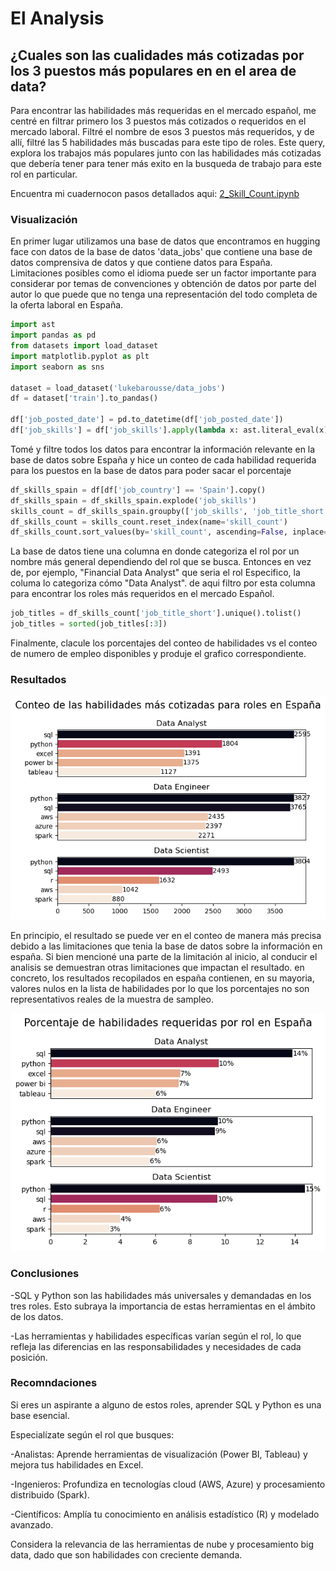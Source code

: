# El Analysis
## ¿Cuales son las cualidades más cotizadas por los 3 puestos más populares en en el area de data?
Para encontrar las habilidades más requeridas en el mercado español, me centré en filtrar primero los 3 puestos más cotizados o requeridos en el mercado laboral. Filtré el nombre de esos 3 puestos más requeridos, y de allí, filtré las 5 habilidades más buscadas para este tipo de roles. Este query, explora los trabajos más populares junto con las habilidades más cotizadas que debería tener para tener más exito en la busqueda de trabajo para este rol en particular. 

Encuentra mi cuadernocon pasos detallados aqui:
[2_Skill_Count.ipynb](Python_data_proyect\3_Project\2_Skill_Count.ipynb)

### Visualización 

En primer lugar utilizamos una base de datos que encontramos en hugging face con datos de la base de datos 'data_jobs' que contiene una base de datos comprensiva de datos y que contiene datos para España. Limitaciones posibles como el idioma puede ser un factor importante para considerar por temas de convenciones y obtención de datos por parte del autor lo que puede que no tenga una representación del todo completa de la oferta laboral en España.


```python
import ast
import pandas as pd 
from datasets import load_dataset
import matplotlib.pyplot as plt 
import seaborn as sns 

dataset = load_dataset('lukebarousse/data_jobs')
df = dataset['train'].to_pandas()

df['job_posted_date'] = pd.to_datetime(df['job_posted_date'])
df['job_skills'] = df['job_skills'].apply(lambda x: ast.literal_eval(x) if pd.notna(x) else x)
``` 

Tomé y filtre todos los datos para encontrar la información relevante en la base de datos sobre España y hice un conteo de cada habilidad requerida para los puestos en la base de datos para poder sacar el porcentaje

```python
df_skills_spain = df[df['job_country'] == 'Spain'].copy()
df_skills_spain = df_skills_spain.explode('job_skills')
skills_count = df_skills_spain.groupby(['job_skills', 'job_title_short']).size()
df_skills_count = skills_count.reset_index(name='skill_count')
df_skills_count.sort_values(by='skill_count', ascending=False, inplace=True)
```

La base de datos tiene una columna en donde categoriza el rol por un nombre más general dependiendo del rol que se busca. Entonces en vez de, por ejemplo, "Financial Data Analyst" que seria el rol Especifico, la columa lo categoriza cómo "Data Analyst". de aqui filtro por esta columna para encontrar los roles más requeridos en el mercado Español.

```python
job_titles = df_skills_count['job_title_short'].unique().tolist()
job_titles = sorted(job_titles[:3])
```

Finalmente, clacule los porcentajes del conteo de habilidades vs el conteo de numero de empleo disponibles y produje el grafico correspondiente.
### Resultados

![Resultados de Analysis con conteo](Python_data_proyect\Images\skill_count.png)

En principio, el resultado se puede ver en el conteo de manera más precisa debido a las limitaciones que tenia la base de datos sobre la información en españa. Si bien mencioné una parte de la limitación al inicio, al conducir el analisis se demuestran otras limitaciones que impactan el resultado. en concreto, los resultados recopilados en españa contienen, en su mayoria, valores nulos en la lista de habilidades por lo que los porcentajes no son representativos reales de la muestra de sampleo.

![Resultados de Analysis con porcentajes](Python_data_proyect\Images\Skills_percentage.png)

### Conclusiones

-SQL y Python son las habilidades más universales y demandadas en los tres roles. Esto subraya la importancia de estas herramientas en el ámbito de los datos.

-Las herramientas y habilidades específicas varían según el rol, lo que refleja las diferencias en las responsabilidades y necesidades de cada posición.

### Recomndaciones

Si eres un aspirante a alguno de estos roles, aprender SQL y Python es una base esencial.

Especialízate según el rol que busques:

-Analistas: Aprende herramientas de visualización (Power BI, Tableau) y mejora tus habilidades en Excel.

-Ingenieros: Profundiza en tecnologías cloud (AWS, Azure) y procesamiento distribuido (Spark).

-Científicos: Amplía tu conocimiento en análisis estadístico (R) y modelado avanzado.

Considera la relevancia de las herramientas de nube y procesamiento big data, dado que son habilidades con creciente demanda.

